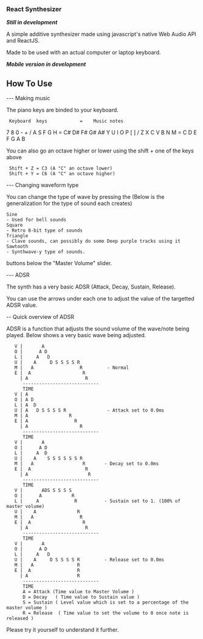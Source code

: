 ### React Synthesizer

  
***Still in development***


A simple additive synthesizer made using javascript's native Web Audio API and ReactJS. 


Made to be used with an actual computer or laptop keyboard. 

***Mobile version in development***


## How To Use

--- Making music

The piano keys are binded to your keyboard. 

     Keyboard  keys            =    Music notes
 7 8   0 - +  /  A S   F G H   =  C# D#   F# G# A#
Y U I O P [ ] / Z X C V B N M  = C  D  E F  G  A  B


You can also go an octave higher or lower using the shift + one of the keys above


     Shift + Z = C3 (A "C" an octave lower)
     Shift + Y = C6 (A "C" an octave higher)

--- Changing waveform type

You can change the type of wave by pressing the 
(Below is the generalization for the type of sound each creates)

    Sine 
    - Used for bell sounds
    Square
    - Retro 8-bit type of sounds
    Triangle
    - Clave sounds, can possibly do some Deep purple tracks using it
    Sawtooth 
    - Synthwave-y type of sounds. 

buttons below the "Master Volume" slider.


--- ADSR 

The synth has a very basic ADSR (Attack, Decay, Sustain, Release). 

You can use the arrows under each one to adjust the value of the targetted ADSR value.

   -- Quick overview of ADSR

ADSR is a function that adjusts the sound volume of the wave/note being played. 
Below shows a very basic wave being adjusted.

       V |       A
       O |      A D
       L |     A   D
       U |    A     D S S S S R   
       M |   A                 R         - Normal 
       E |  A                   R
         | A                     R
          ----------------------------
          TIME                         
       V | A      
       O | A D
       L | A  D
       U | A   D S S S S R               - Attack set to 0.0ms
       M | A               R
       E | A                 R
         | A                   R
          ----------------------------
          TIME               
       V |       A
       O |      A D
       L |     A  D
       U |    A    S S S S S S R 
       M |   A                  R       - Decay set to 0.0ms
       E |  A                    R
         | A                      R
          ----------------------------
          TIME               
       V |       ADS S S S S 
       O |      A           R
       L |     A             R          - Sustain set to 1. (100% of master volume) 
       U |    A               R
       M |   A                 R
       E |  A                   R
         | A                     R
          ----------------------------
          TIME    
       V |       A
       O |      A D
       L |     A   D
       U |    A     D S S S S R         - Release set to 0.0ms
       M |   A                R 
       E |  A                 R  
         | A                  R   
          ----------------------------
          TIME                          
          A = Attack (Time value to Master Volume )
          D = Decay   ( Time value to Sustain value )
          S = Sustain ( Level value which is set to a percentage of the master volume )
          R = Release  ( Time value to set the volume to 0 once note is released )


Please try it yourself to understand it further.

